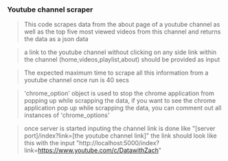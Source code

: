 ###                                                     Youtube channel scraper

> This code scrapes data from the about page of a youtube channel as well as the top five most viewed videos from this channel and returns the data as a json data

> a link to the youtube channel without clicking on any side link within the channel (home,videos,playlist,about) should be provided as input

> The expected maximum time to scrape all this information from a youtube channel once run is 40 secs 

> 'chrome_option' object is used to stop the chrome application from popping up while scrapping the data, if you want to see the chrome application pop up while scrapping the data, you can comment out all instances of 'chrome_options' 

>once server is started inputing the channel link is done like "[server port]/index?link=[the youtube channel link]"
 the link should look like this with the input "http://localhost:5000/index?link=https://www.youtube.com/c/DatawithZach"
